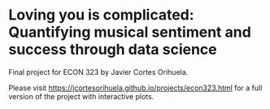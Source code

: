 # Loving you is complicated: Quantifying musical sentiment and success through data science
Final project for ECON 323 by Javier Cortes Orihuela.

Please visit https://jcortesorihuela.github.io/projects/econ323.html for a full version of the project with interactive plots.

